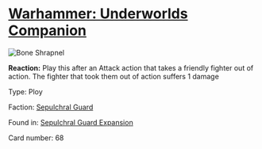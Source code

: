 # [Warhammer: Underworlds Companion](https://guidokessels.github.io/wh-underworlds)

  

![Bone Shrapnel](https://warhammerunderworlds.com/wp-content/uploads/sites/6/2017/12/068_ENG-Bone-Shrapnel.png)

<b>Reaction:</b> Play this after an Attack action that takes a friendly fighter out of action. The fighter that took them out of action suffers 1 damage

Type: Ploy

Faction: [Sepulchral Guard](https://guidokessels.github.io/wh-underworlds/factions/sepulchral-guard)

Found in: [Sepulchral Guard Expansion](https://guidokessels.github.io/wh-underworlds/locations/sepulchral-guard-expansion)

Card number: 68
